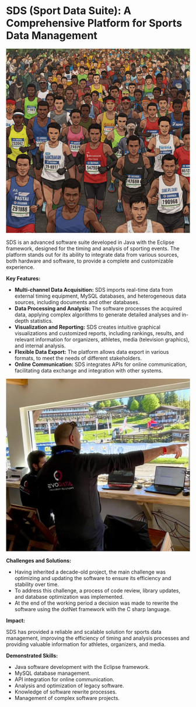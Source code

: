 # SDS (Sport Data Suite): A Comprehensive Platform for Sports Data Management

![marathon](/marathon.jpeg)

SDS is an advanced software suite developed in Java with the Eclipse framework, designed for the timing and analysis of sporting events. The platform stands out for its ability to integrate data from various sources, both hardware and software, to provide a complete and customizable experience.

**Key Features:**

* **Multi-channel Data Acquisition:** SDS imports real-time data from external timing equipment, MySQL databases, and heterogeneous data sources, including documents and other databases.
* **Data Processing and Analysis:** The software processes the acquired data, applying complex algorithms to generate detailed analyses and in-depth statistics.
* **Visualization and Reporting:** SDS creates intuitive graphical visualizations and customized reports, including rankings, results, and relevant information for organizers, athletes, media (television graphics), and internal analysis.
* **Flexible Data Export:** The platform allows data export in various formats, to meet the needs of different stakeholders.
* **Online Communication:** SDS integrates APIs for online communication, facilitating data exchange and integration with other systems.

![onwork](/onwork.jpg)

**Challenges and Solutions:**

* Having inherited a decade-old project, the main challenge was optimizing and updating the software to ensure its efficiency and stability over time.
* To address this challenge, a process of code review, library updates, and database optimization was implemented.
* At the end of the working period a decision was made to rewrite the software using the dotNet framework with the C sharp language.

**Impact:**

SDS has provided a reliable and scalable solution for sports data management, improving the efficiency of timing and analysis processes and providing valuable information for athletes, organizers, and media.

**Demonstrated Skills:**

* Java software development with the Eclipse framework.
* MySQL database management.
* API integration for online communication.
* Analysis and optimization of legacy software.
* Knowledge of software rewrite processes.
* Management of complex software projects.

